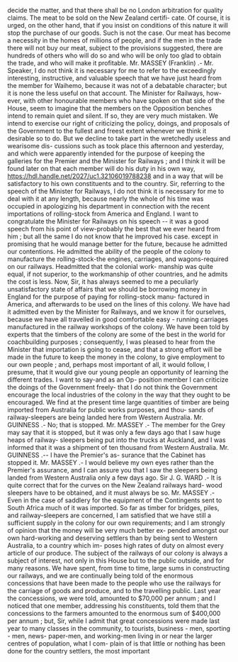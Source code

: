 decide the matter, and that there shall be no London arbitration for quality claims. The meat to be sold on the New Zealand certifi- cate. Of course, it is urged, on the other hand, that if you insist on conditions of this nature it will stop the purchase of our goods. Such is not the case. Our meat has become a necessity in the homes of millions of people, and if the men in the trade there will not buy our meat, subject to the provisions suggested, there are hundreds of others who will do so and who will be only too glad to obtain the trade, and who will make it profitable. Mr. MASSEY (Franklin) .- Mr. Speaker, I do not think it is necessary for me to refer to the exceedingly interesting, instructive, and valuable speech that we have just heard from the member for Waihemo, because it was not of a debatable character; but it is none the less useful on that account. The Minister for Railways, how- ever, with other honourable members who have spoken on that side of the House, seem to imagine that the members on the Opposition benches intend to remain quiet and silent. If so, they are very much mistaken. We intend to exercise our right of criticizing the policy, doings, and proposals of the Government to the fullest and freest extent whenever we think it desirable so to do. But we decline to take part in the wretchedly useless and wearisome dis- cussions such as took place this afternoon and yesterday, and which were apparently intended for the purpose of keeping the galleries for the Premier and the Minister for Railways ; and I think it will be found later on that each member will do his duty in his own way, https://hdl.handle.net/2027/uc1.32106019788238 and in a way that will be satisfactory to his own constituents and to the country. Sir, referring to the speech of the Minister for Railways, I do not think it is necessary for me to deal with it at any length, because nearly the whole of his time was occupied in apologizing his department in connection with the recent importations of rolling-stock from America and England. I want to congratulate the Minister for Railways on his speech -- it was a good speech from his point of view-probably the best that we ever heard from him ; but all the same I do not know that he improved his case. except in promising that he would manage better for the future, because he admitted our contentions. He admitted the ability of the people of the colony to manufacture the rolling-stock-the engines, carriages, and wagons-required on our railways. Headmitted that the colonial work- manship was quite equal, if not superior, to the workmanship of other countries, and he admits the cost is less. Now, Sir, it has always seemed to me a peculiarly unsatisfactory state of affairs that we should be borrowing money in England for the purpose of paying for rolling-stock manu- factured in America, and afterwards to be used on the lines of this colony. We have had it admitted even by the Minister for Railways, and we know it for ourselves, because we have all travelled in good comfortable easy - running carriages manufactured in the railway workshops of the colony. We have been told by experts that the timbers of the colony are some of the best in the world for coachbuilding purposes ; consequently, I was pleased to hear from the Minister that importation is going to cease, and that a strong effort will be made in the future to keep the money in the colony, to give employment to our own people ; and, perhaps most important of all, it would follow, I presume, that it would give our young people an opportunity of learning the different trades. I want to say-and as an Op- position member I can criticize the doings of the Government freely- that I do not think the Government encourage the local industries of the colony in the way that they ought to be encouraged. We find at the present time large quantities of timber are being imported from Australia for public works purposes, and thou- sands of railway-sleepers are being landed here from Western Australia. Mr. GUINNESS .- No; that is stopped. Mr. MASSEY .- The member for the Grey may say that it is stopped, but it was only a few days ago that I saw huge heaps of railway- sleepers being put into the trucks at Auckland, and I was informed that it was a shipment of ten thousand from Western Australia. Mr. GUINNESS .-- I have the Premier's as- surance that the Cabinet has stopped it. Mr. MASSEY .- I would believe my own eyes rather than the Premier's assurance, and I can assure you that I saw the sleepers being landed from Western Australia only a few days ago. Sir J. G. WARD .- It is quite correct that for the curves on the New Zealand railways hard- wood sleepers have to be obtained, and it must always be so. Mr. MASSEY .- Even in the case of saddlery for the equipment of the Contingents sent to South Africa much of it was imported. So far as timber for bridges, piles, and railway-sleepers are concerned, I am satisfied that we have still a sufficient supply in the colony for our own requirements; and I am strongly of opinion that the money will be very much better ex- pended amongst our own hard-working and deserving settlers than by being sent to Western Australia, to a country which im- poses high rates of duty on almost every article of our produce. The subject of the railways of our colony is always a subject of interest, not only in this House but to the public outside, and for many reasons. We have spent, from time to time, large sums in constructing our railways, and we are continually being told of the enormous concessions that have been made to the people who use the railways for the carriage of goods and produce, and to the travelling public. Last year the concessions, we were told, amounted to $70,000 per annum ; and I noticed that one member, addressing his constituents, told them that the concessions to the farmers amounted to the enormous sum of $400,000 per annum ; but, Sir, while I admit that great concessions were made last year to many classes in the community, to tourists, business - men, sporting - men, news- paper-men, and working-men living in or near the larger centres of population, what I com- plain of is that little or nothing has been done for the country settlers, the most important 